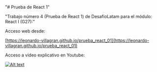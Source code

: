 "# Prueba de React 1" 

"Trabajo número 4 (Prueba de React 1) de DesafioLatam para el módulo: React I (G27):"

Acceso web desde:

[https://leonardo-villagran.github.io/prueba_react_01](https://leonardo-villagran.github.io/prueba_react_01)

Acceso a video explicativo en Youtube: 

[![Alt text](https://img.youtube.com/vi/0cXuVS6qyFc/0.jpg)](https://youtu.be/0cXuVS6qyFc)